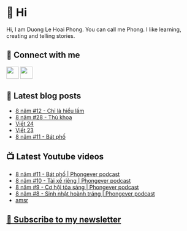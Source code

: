 # 👋 Hi

Hi, I am Duong Le Hoai Phong. You can call me Phong. I like learning, creating and telling stories.

## 🔗 Connect with me
[<img height="32" width="32" src="https://cdn.jsdelivr.net/npm/simple-icons@v3/icons/youtube.svg" />](https://www.youtube.com/channel/UCXykqt3V2-9bYXKWZRcH0rA)
[<img height="32" width="32" src="https://cdn.jsdelivr.net/npm/simple-icons@v3/icons/instagram.svg" />](https://www.instagram.com/phongever)

## 📝 Latest blog posts

<!-- BLOG-POST-LIST:START -->
- [8 năm #12 - Chỉ là hiểu lầm](https://phongever.substack.com/p/8-nam-12-chi-la-hieu-lam)
- [8 năm #28 - Thủ khoa](https://phongever.substack.com/p/8-nam-28-thu-khoa)
- [Viết 24](https://phongever.substack.com/p/viet-24)
- [Viết 23](https://phongever.substack.com/p/viet-23)
- [8 năm #11 - Bát phố](https://phongever.substack.com/p/8-nam-11-bat-pho)
<!-- BLOG-POST-LIST:END -->

## 📺 Latest Youtube videos

<!-- YOUTUBE-VIDEO-LIST:START -->
- [8 năm #11 - Bát phố | Phongever podcast](https://www.youtube.com/watch?v=CPQrWup88tU)
- [8 năm #10 - Tài xế riêng | Phongever podcast](https://www.youtube.com/watch?v=dqO_wqxtq-A)
- [8 năm #9 - Cơ hội tỏa sáng | Phongever podcast](https://www.youtube.com/watch?v=6vb5JBY9ETY)
- [8 năm #8 - Sinh nhật hoành tráng | Phongever podcast](https://www.youtube.com/watch?v=6Jo9yfpGTdg)
- [amsr](https://www.youtube.com/watch?v=Dger9Qt1C6Q)
<!-- YOUTUBE-VIDEO-LIST:END -->

## [💌 Subscribe to my newsletter](https://phongever.substack.com/)

